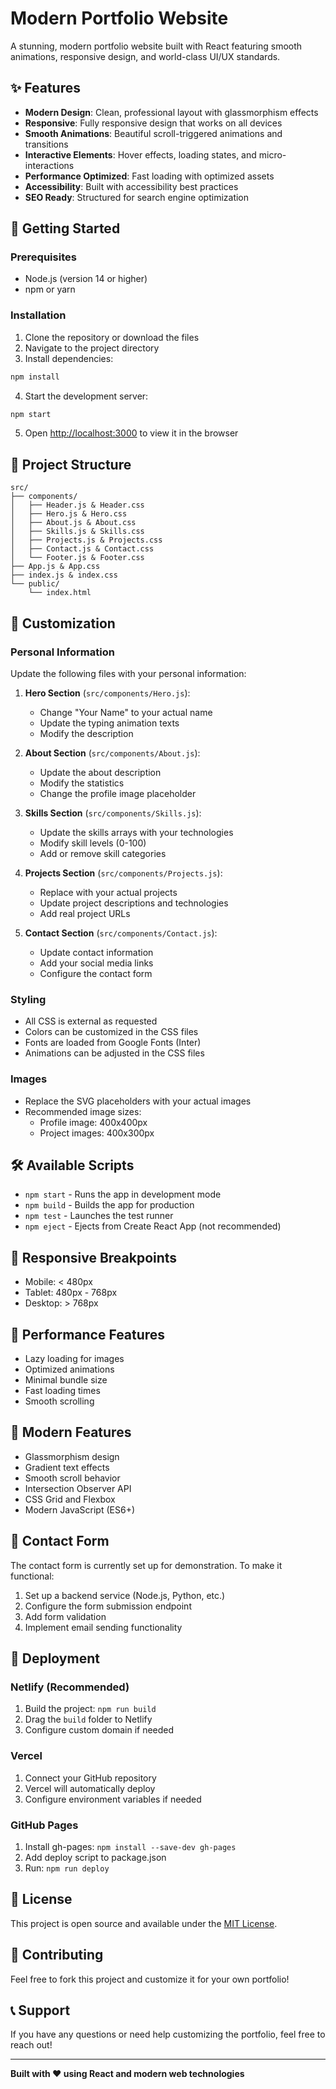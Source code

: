 # Modern Portfolio Website

A stunning, modern portfolio website built with React featuring smooth animations, responsive design, and world-class UI/UX standards.

## ✨ Features

- **Modern Design**: Clean, professional layout with glassmorphism effects
- **Responsive**: Fully responsive design that works on all devices
- **Smooth Animations**: Beautiful scroll-triggered animations and transitions
- **Interactive Elements**: Hover effects, loading states, and micro-interactions
- **Performance Optimized**: Fast loading with optimized assets
- **Accessibility**: Built with accessibility best practices
- **SEO Ready**: Structured for search engine optimization

## 🚀 Getting Started

### Prerequisites

- Node.js (version 14 or higher)
- npm or yarn

### Installation

1. Clone the repository or download the files
2. Navigate to the project directory
3. Install dependencies:

```bash
npm install
```

4. Start the development server:

```bash
npm start
```

5. Open [http://localhost:3000](http://localhost:3000) to view it in the browser

## 📁 Project Structure

```
src/
├── components/
│   ├── Header.js & Header.css
│   ├── Hero.js & Hero.css
│   ├── About.js & About.css
│   ├── Skills.js & Skills.css
│   ├── Projects.js & Projects.css
│   ├── Contact.js & Contact.css
│   └── Footer.js & Footer.css
├── App.js & App.css
├── index.js & index.css
└── public/
    └── index.html
```

## 🎨 Customization

### Personal Information
Update the following files with your personal information:

1. **Hero Section** (`src/components/Hero.js`):
   - Change "Your Name" to your actual name
   - Update the typing animation texts
   - Modify the description

2. **About Section** (`src/components/About.js`):
   - Update the about description
   - Modify the statistics
   - Change the profile image placeholder

3. **Skills Section** (`src/components/Skills.js`):
   - Update the skills arrays with your technologies
   - Modify skill levels (0-100)
   - Add or remove skill categories

4. **Projects Section** (`src/components/Projects.js`):
   - Replace with your actual projects
   - Update project descriptions and technologies
   - Add real project URLs

5. **Contact Section** (`src/components/Contact.js`):
   - Update contact information
   - Add your social media links
   - Configure the contact form

### Styling
- All CSS is external as requested
- Colors can be customized in the CSS files
- Fonts are loaded from Google Fonts (Inter)
- Animations can be adjusted in the CSS files

### Images
- Replace the SVG placeholders with your actual images
- Recommended image sizes:
  - Profile image: 400x400px
  - Project images: 400x300px

## 🛠️ Available Scripts

- `npm start` - Runs the app in development mode
- `npm build` - Builds the app for production
- `npm test` - Launches the test runner
- `npm eject` - Ejects from Create React App (not recommended)

## 📱 Responsive Breakpoints

- Mobile: < 480px
- Tablet: 480px - 768px
- Desktop: > 768px

## 🎯 Performance Features

- Lazy loading for images
- Optimized animations
- Minimal bundle size
- Fast loading times
- Smooth scrolling

## 🌟 Modern Features

- Glassmorphism design
- Gradient text effects
- Smooth scroll behavior
- Intersection Observer API
- CSS Grid and Flexbox
- Modern JavaScript (ES6+)

## 📧 Contact Form

The contact form is currently set up for demonstration. To make it functional:

1. Set up a backend service (Node.js, Python, etc.)
2. Configure the form submission endpoint
3. Add form validation
4. Implement email sending functionality

## 🚀 Deployment

### Netlify (Recommended)
1. Build the project: `npm run build`
2. Drag the `build` folder to Netlify
3. Configure custom domain if needed

### Vercel
1. Connect your GitHub repository
2. Vercel will automatically deploy
3. Configure environment variables if needed

### GitHub Pages
1. Install gh-pages: `npm install --save-dev gh-pages`
2. Add deploy script to package.json
3. Run: `npm run deploy`

## 📄 License

This project is open source and available under the [MIT License](LICENSE).

## 🤝 Contributing

Feel free to fork this project and customize it for your own portfolio!

## 📞 Support

If you have any questions or need help customizing the portfolio, feel free to reach out!

---

**Built with ❤️ using React and modern web technologies**
